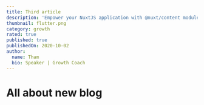 ```yaml
---
title: Third article
description: 'Empower your NuxtJS application with @nuxt/content module: write in a content/ directory and fetch your Markdown, JSON, YAML and CSV files through a MongoDB like API, acting as a Git-based Headless CMS.'
thumbnail: flutter.png
category: growth
rated: true
published: true
publishedOn: 2020-10-02
author:
  name: Tham
  bio: Speaker | Growth Coach
---
```


# All about new blog